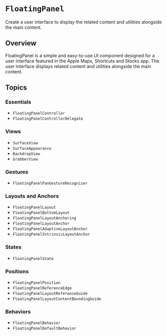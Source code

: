 # ``FloatingPanel``

Create a user interface to display the related content and utilities alongside the main content.

## Overview


FloatingPanel is a simple and easy-to-use UI component designed for a user interface featured in the Apple Maps, Shortcuts and Stocks app.
The user interface displays related content and utilities alongside the main content.


## Topics

### Essentials

- ``FloatingPanelController``
- ``FloatingPanelControllerDelegate``

### Views

- ``SurfaceView``
- ``SurfaceAppearance``
- ``BackdropView``
- ``GrabberView``

### Gestures

- ``FloatingPanelPanGestureRecognizer``

### Layouts and Anchors

- ``FloatingPanelLayout``
- ``FloatingPanelBottomLayout``
- ``FloatingPanelLayoutAnchoring``
- ``FloatingPanelLayoutAnchor``
- ``FloatingPanelAdaptiveLayoutAnchor``
- ``FloatingPanelIntrinsicLayoutAnchor``

### States

- ``FloatingPanelState``

### Positions

- ``FloatingPanelPosition``
- ``FloatingPanelReferenceEdge``
- ``FloatingPanelLayoutReferenceGuide``
- ``FloatingPanelLayoutContentBoundingGuide``

### Behaviors

- ``FloatingPanelBehavior``
- ``FloatingPanelDefaultBehavior``
